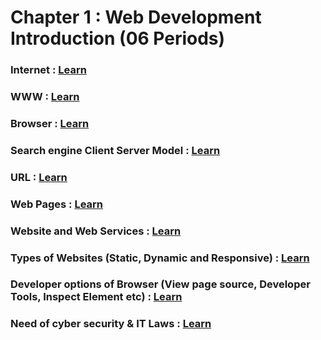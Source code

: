 # Chapter 1 : Web Development Introduction (06 Periods)

### Internet : [Learn]()

### WWW : [Learn]()

### Browser : [Learn]()

### Search engine Client Server Model : [Learn]()

### URL : [Learn]()

### Web Pages : [Learn]()

### Website and Web Services : [Learn]()

### Types of Websites (Static, Dynamic and Responsive) : [Learn]()

### Developer options of Browser (View page source, Developer Tools, Inspect Element etc) : [Learn]()

### Need of cyber security & IT Laws : [Learn]()
